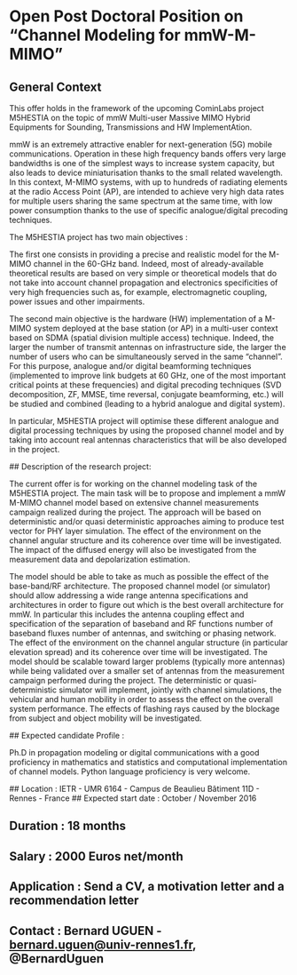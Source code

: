 








# Open Post Doctoral Position on “Channel Modeling for mmW-M-MIMO”


## General Context 

This offer holds in the framework of the upcoming CominLabs project  M5HESTIA on the topic of mmW Multi-user Massive MIMO Hybrid Equipments for Sounding, Transmissions and HW ImplementAtion. 

mmW is an extremely attractive enabler for next-generation (5G) mobile communications. Operation in these high frequency bands offers very large bandwidths is one of the simplest ways to increase system capacity, but also leads to device miniaturisation thanks to the small related wavelength. In this context, M-MIMO systems, with up to hundreds of radiating elements at the radio Access Point (AP), are intended to achieve very high data rates for multiple users sharing the same spectrum at the same time, with low power consumption thanks to the use of specific analogue/digital precoding techniques. 

The M5HESTIA project has two main objectives :

The first one consists in providing a precise and realistic model for the M-MIMO channel in the 60-GHz band. Indeed, most of already-available theoretical results are based on very simple or theoretical models that do not take into account channel propagation and electronics specificities of very high frequencies such as, for example, electromagnetic coupling, power issues and other impairments.  

The second main objective is the hardware (HW) implementation of a M-MIMO system deployed at the base station (or AP) in a multi-user context based on SDMA (spatial division multiple access) technique. Indeed, the larger the number of transmit antennas on infrastructure side, the larger the number of users who can be simultaneously served in the same “channel”. For this purpose, analogue and/or digital beamforming techniques (implemented to improve link budgets at 60 GHz, one of the most important critical points at these frequencies) and digital precoding techniques (SVD decomposition, ZF, MMSE, time reversal, conjugate beamforming, etc.) will be studied and combined (leading to a hybrid analogue and digital system). 

In particular, M5HESTIA project will optimise these different analogue and digital processing techniques by using the proposed channel model and by taking into account real antennas characteristics that will be also developed in the project.

## Description of the research project:

The current offer is for working on the channel modeling task of the M5HESTIA project. The main task will be to propose and implement a mmW M-MIMO channel model based on extensive channel measurements campaign realized during the project. The approach will be based on deterministic and/or quasi deterministic approaches aiming to produce test vector for PHY layer simulation. The effect of the environment on the channel angular structure and its coherence over time will be investigated. The impact of the diffused energy will also be investigated from the measurement data and depolarization estimation.

The model should be able to take as much as possible the effect of the base-band/RF architecture. The proposed channel model (or simulator) should allow addressing a wide range antenna specifications and architectures in order to figure out which is the best overall architecture for mmW. In particular this includes the antenna coupling effect and specification of the separation of baseband and RF functions number of baseband fluxes number of antennas, and switching or phasing network. 
The effect of the environment on the channel angular structure (in particular elevation spread) and its coherence over time will be investigated. The model should be scalable toward larger problems (typically more antennas) while being validated over a smaller set of antennas from the measurement campaign performed during the project. 
The deterministic or quasi-deterministic simulator will implement, jointly with channel simulations, the vehicular and human mobility in order to assess the effect on the overall system performance. The effects of flashing rays caused by the blockage from subject and object mobility will be investigated. 

## Expected candidate Profile :  

Ph.D in propagation modeling or digital communications with a good proficiency in mathematics and statistics and computational implementation of channel models. Python language proficiency is very welcome. 

## Location : IETR - UMR 6164 - Campus de Beaulieu Bâtiment 11D - Rennes - France 
## Expected start date : October / November 2016 
## Duration : 18 months
## Salary : 2000 Euros net/month
## Application : Send a CV, a motivation letter and a recommendation letter 
## Contact : Bernard UGUEN - bernard.uguen@univ-rennes1.fr,  @BernardUguen

